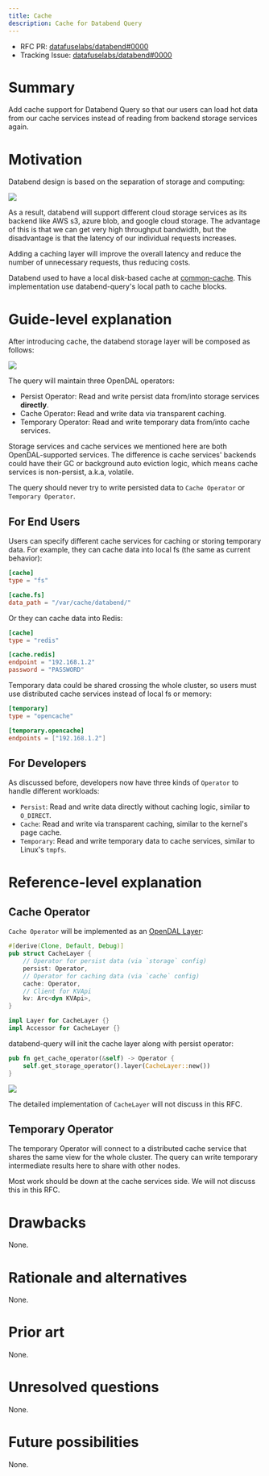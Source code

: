 ```yaml
---
title: Cache
description: Cache for Databend Query
---
```


- RFC PR: [datafuselabs/databend#0000](https://github.com/datafuselabs/databend/pull/0000)
- Tracking Issue: [datafuselabs/databend#0000](https://github.com/datafuselabs/databend/issues/0000)

# Summary

Add cache support for Databend Query so that our users can load hot data from our cache services instead of reading from
backend storage services again.

# Motivation

Databend design is based on the separation of storage and computing:

![](/img/rfc/20220725-cache/architecture.svg)

As a result, databend will support different cloud storage services as its backend like AWS s3, azure blob, and google cloud
storage. The advantage of this is that we can get very high throughput bandwidth, but the disadvantage is that the
latency of our individual requests increases.

Adding a caching layer will improve the overall latency and reduce the number of unnecessary requests, thus reducing
costs.

Databend used to have a local disk-based cache
at [common-cache](https://github.com/datafuselabs/databend/tree/cd5124c4fbf53e8992f820c7b0a0fbc6442876e6/common/cache).
This implementation use databend-query's local path to cache blocks.

# Guide-level explanation

After introducing cache, the databend storage layer will be composed as follows:

![](/img/rfc/20220725-cache/cache.png)

The query will maintain three OpenDAL operators:

- Persist Operator: Read and write persist data from/into storage services **directly**.
- Cache Operator: Read and write data via transparent caching.
- Temporary Operator: Read and write temporary data from/into cache services.

Storage services and cache services we mentioned here are both OpenDAL-supported services. The difference is cache services'
backends could have their GC or background auto eviction logic, which means cache services is non-persist, a.k.a,
volatile.

The query should never try to write persisted data to `Cache Operator` or `Temporary Operator`.

## For End Users

Users can specify different cache services for caching or storing temporary data. For example, they can cache data into
local fs (the same as current behavior):

```toml
[cache]
type = "fs"

[cache.fs]
data_path = "/var/cache/databend/"
```

Or they can cache data into Redis:

```toml
[cache]
type = "redis"

[cache.redis]
endpoint = "192.168.1.2"
password = "PASSWORD"
```

Temporary data could be shared crossing the whole cluster, so users must use distributed cache services instead of
local fs or memory:

```toml
[temporary]
type = "opencache"

[temporary.opencache]
endpoints = ["192.168.1.2"]
```

## For Developers

As discussed before, developers now have three kinds of `Operator` to handle different workloads:

- `Persist`: Read and write data directly without caching logic, similar to `O_DIRECT`.
- `Cache`: Read and write via transparent caching, similar to the kernel's page cache.
- `Temporary`: Read and write temporary data to cache services, similar to Linux's `tmpfs`.

# Reference-level explanation

## Cache Operator

`Cache Operator` will be implemented as an [OpenDAL Layer](https://docs.rs/opendal/0.11.2/opendal/trait.Layer.html):

```rust
#[derive(Clone, Default, Debug)]
pub struct CacheLayer {
    // Operator for persist data (via `storage` config)
    persist: Operator,
    // Operator for caching data (via `cache` config)
    cache: Operator,
    // Client for KVApi
    kv: Arc<dyn KVApi>,
}

impl Layer for CacheLayer {}
impl Accessor for CacheLayer {}
```

databend-query will init the cache layer along with persist operator:

```rust
pub fn get_cache_operator(&self) -> Operator {
    self.get_storage_operator().layer(CacheLayer::new())
}
```

![](/img/rfc/20220725-cache/cache-operator.png)

The detailed implementation of `CacheLayer` will not discuss in this RFC.

## Temporary Operator

The temporary Operator will connect to a distributed cache service that shares the same view for the whole cluster. The query can write temporary intermediate results here to share with other nodes.

Most work should be down at the cache services side. We will not discuss this in this RFC.

# Drawbacks

None.

# Rationale and alternatives

None.

# Prior art

None.

# Unresolved questions

None.

# Future possibilities

None.
